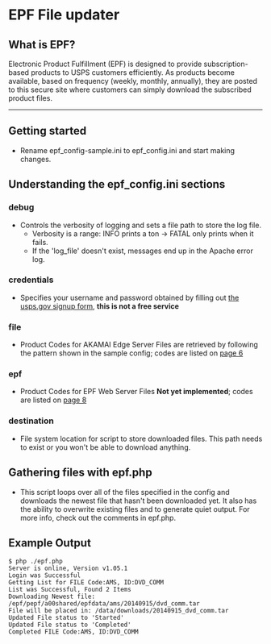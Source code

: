 # EPF File updater

## What is EPF?
Electronic Product Fulfillment (EPF) is designed to provide subscription-based products to USPS customers efficiently.  As products become available, based on frequency (weekly, monthly, annually), they are posted to this secure site where customers can simply download the subscribed product files.

----
## Getting started
* Rename epf_config-sample.ini to epf_config.ini and start making changes.


## Understanding the epf_config.ini sections

### debug
* Controls the verbosity of logging and sets a file path to store the log file.
  * Verbosity is a range: INFO prints a ton -> FATAL only prints when it fails.
  * If the 'log_file' doesn't exist, messages end up in the Apache error log.

### credentials
* Specifies your username and password obtained by filling out [the usps.gov signup form]( http://ribbs.usps.gov/forms/documents/tech_guides/ps5116.pdf "usps.gov ps5116.pdf"), **this is not a free service**

### file
* Product Codes for AKAMAI Edge Server Files are retrieved by following the pattern shown in the sample config; codes are listed on [page 6](usps_epf_restapi_guide.pdf "usps epf restapi guide")

### epf
* Product Codes for EPF Web Server Files **Not yet implemented**; codes are listed on [page 8](usps_epf_restapi_guide.pdf "usps epf restapi guide")

### destination
* File system location for script to store downloaded files. This path needs to exist or you won't be able to download anything.

## Gathering files with epf.php

* This script loops over all of the files specified in the config and downloads the newest file that hasn't been downloaded yet.  It also has the ability to overwrite existing files and to generate quiet output.  For more info, check out the comments in epf.php.


## Example Output

```
$ php ./epf.php
Server is online, Version v1.05.1
Login was Successful
Getting List for FILE Code:AMS, ID:DVD_COMM
List was Successful, Found 2 Items
Downloading Newest file: /epf/pepf/a00shared/epfdata/ams/20140915/dvd_comm.tar
File will be placed in: /data/downloads/20140915_dvd_comm.tar
Updated File status to 'Started'
Updated File status to 'Completed'
Completed FILE Code:AMS, ID:DVD_COMM
```

